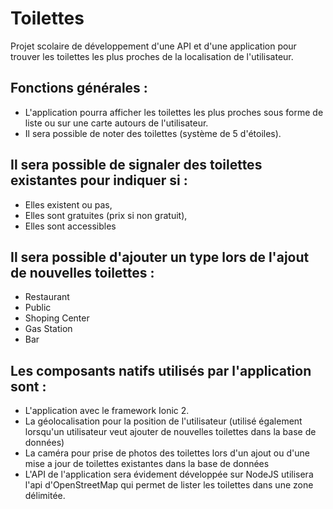 # Toilettes
Projet scolaire de développement d'une API et d'une application pour trouver les toilettes les plus proches de la localisation de l'utilisateur.

## Fonctions générales : 
 - L'application pourra afficher les toilettes les plus proches sous forme de liste ou sur une carte autours de l'utilisateur. 
 - Il sera possible de noter des toilettes (système de 5 d'étoiles).

## Il sera possible de signaler des toilettes existantes pour indiquer si :
 - Elles existent ou pas,
 - Elles sont gratuites (prix si non gratuit),
 - Elles sont accessibles

## Il sera possible d'ajouter un type lors de l'ajout de nouvelles toilettes : 
 - Restaurant
 - Public
 - Shoping Center
 - Gas Station
 - Bar



## Les composants natifs utilisés par l'application sont : 
 - L'application avec le framework Ionic 2.
 - La géolocalisation pour la position de l'utilisateur (utilisé également lorsqu'un utilisateur veut ajouter de nouvelles toilettes dans la base de données)
 - La caméra pour prise de photos des toilettes lors d'un ajout ou d'une mise a jour de toilettes existantes dans la base de données 
 - L'API de l'application sera évidement développée sur NodeJS utilisera l'api d'OpenStreetMap qui permet de lister les toilettes dans une zone délimitée.
